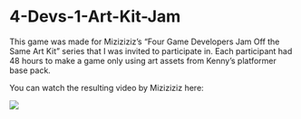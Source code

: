 # 4-Devs-1-Art-Kit-Jam

This game was made for Miziziziz’s “Four Game Developers Jam Off the Same Art Kit” series that I was invited to participate in. Each participant had 48 hours to make a game only using art assets from Kenny’s platformer base pack.

You can watch the resulting video by Miziziziz here:

[![](http://img.youtube.com/vi/Eb8IdMy-sgQ/thumbnail.jpg)](http://www.youtube.com/watch?v=DgLSOymeeOI)


